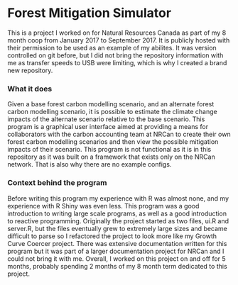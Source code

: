 # Forest Mitigation Simulator
This is a project I worked on for Natural Resources Canada as part of my 8 month coop from January 2017 to September 2017. 
It is publicly hosted with their permission to be used as an example of my abilites. It was version controlled on git before, but I did not 
bring the repository information with me as transfer speeds to USB were limiting, which is why I created a brand new repository.

### What it does
Given a base forest carbon modelling scenario, and an alternate forest carbon modelling scenario, it is possible to estimate the climate change
impacts of the alternate scenario relative to the base scenario. This program is a graphical user interface aimed at providing a means for 
collaborators with the carbon accounting team at NRCan to create their own forest carbon modelling scenarios and then view the possible mitigation
impacts of their scenario. This program is not functional as it is in this repository as it was built on a framework that exists only on the NRCan network.
That is also why there are no example configs. 

### Context behind the program
Before writing this program my experience with R was almost none, and my experience with R Shiny was even less. This program was a good introduction
to writing large scale programs, as well as a good introduction to reactive programming. Originally the project started as two files,
ui.R and server.R, but the files eventually grew to extremely large sizes and became difficult to parse so I refactored the project to look
more like my Growth Curve Coercer project. There was extensive documentation written for this program but it was part of a larger documentation
project for NRCan and I could not bring it with me. Overall, I worked on this project on and off for 5 months, probably spending 2 months of my
8 month term dedicated to this project.
